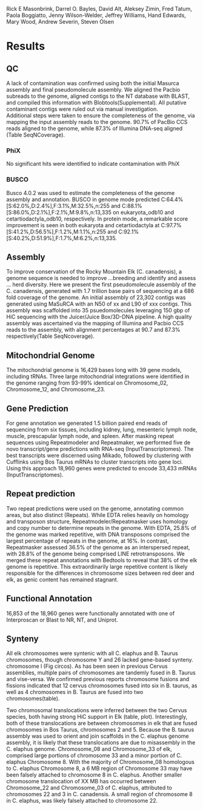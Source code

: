 Rick E Masonbrink, Darrel O. Bayles, David Alt, Aleksey Zimin, Fred Tatum, Paola Boggiatto, Jenny Wilson-Welder, Jeffrey Williams, Hand Edwards, Mary Wood, Andrew Severin, Steven Olsen

# Results


## QC
A lack of contamination was confirmed using both the initial Masurca assembly and final pseudomolecule assembly.  We aligned the Pacbio subreads to the genome, aligned contigs to the NT database with BLAST, and compiled this information with Blobtools(Supplemental).  All putative contaminant contigs were ruled out via manual investigation.  
Additional steps were taken to ensure the completeness of the genome, via mapping the input assembly reads to the genome.  90.7% of PacBio CCS reads aligned to the genome, while 87.3% of Illumina DNA-seq aligned (Table SeqNCoverage).
### PhiX
No significant hits were identified to indicate contamination with PhiX

### BUSCO
Busco 4.0.2 was used to estimate the completeness of the genome assembly and annotation. BUSCO in genome mode predicted C:64.4%[S:62.0%,D:2.4%],F:3.1%,M:32.5%,n:255 and C:88.1%[S:86.0%,D:2.1%],F:2.1%,M:9.8%,n:13,335 on eukaryota_odb10 and cetartiodactyla_odb10, respectively.  In protein mode, a remarkable score improvement is seen in both eukaryota and cetartiodactyla at C:97.7%[S:41.2%,D:56.5%],F:1.2%,M:1.1%,n:255 and C:92.1%[S:40.2%,D:51.9%],F:1.7%,M:6.2%,n:13,335.

## Assembly
To improve conservation of the Rocky Mountain Elk (C. canadensis), a genome sequence is needed to improve …breeding and identify and assess …  herd diversity.  Here we present the first pseudomolecule assembly of the C. canadensis, generated with 1.7 trillion base pairs of sequencing at a 686 fold coverage of the genome. An initial assembly of 23,302 contigs was generated using MaSuRCA with an N50 of xx and L90 of xxx contigs. This assembly was scaffolded into 35 psuedomolecules leveraging 150 gbp of HiC sequencing with the Juicer/Juice Box/3D-DNA pipeline. A high quality assembly was ascertained via the mapping of Illumina and Pacbio CCS reads to the assembly, with alignment percentages at 90.7 and 87.3% respectively(Table SeqNcoverage).   


## Mitochondrial Genome

The mitochondrial genome is 16,429 bases long with 39 gene models, including tRNAs.  Three large mitochondrial integrations were identified in the genome ranging from 93-99% identical on Chromosome_02, Chromosome_12, and Chromosome_23.

## Gene Prediction
For gene annotation we generated 1.5 billion paired end reads of sequencing from six tissues, including kidney, lung, mesenteric lymph node, muscle, prescapular lymph node, and spleen. After masking repeat sequences using Repeatmodeler and Repeatmaker, we performed five de novo transcript/gene predictions with RNA-seq (InputTranscriptomes). The best transcripts were discerned using Mikado, followed by clustering with Cufflinks using Bos Taurus mRNAs to cluster transcripts into gene loci. Using this approach 18,960 genes were predicted to encode 33,433 mRNAs (InputTranscriptomes).

## Repeat prediction
Two repeat predictions were used on the genome, annotating common areas, but also distinct (Repeats).  While EDTA relies heavily on homology and transposon structure, Repeatmodeler/Repeatmasker uses homology and copy number to determine repeats in the genome.  With EDTA, 25.8% of the genome was marked repetitive, with DNA transposons comprised the largest percentage of repeats in the genome, at 16%. In contrast, Repeatmasker assessed 36.5% of the genome as an interspersed repeat, with 28.8% of the genome being comprised LINE retrotransposons. We merged these repeat annotations with Bedtools  to reveal that 38% of the elk genome is repetitive. This extraordinarily large repetitive content is likely responsible for the differences in chromosome sizes between red deer and elk, as genic content has remained stagnant.  

## Functional Annotation
16,853 of the 18,960 genes were functionally annotated with one of Interproscan or Blast to NR, NT, and Uniprot.  
## Synteny
All elk chromosomes were syntenic with all C. elaphus and B. Taurus chromosomes, though chromosome Y and 26 lacked gene-based synteny. chromosome l (Fig circos). As has been seen in previous Cervus assemblies,  multiple pairs of chromosomes are tandemly fused in B. Taurus and vise-versa.  We confirmed previous reports chromosome fusions and fissions indicated that 12 cervus chromosomes fused into six in B. taurus, as well as 4 chromosomes in B. Taurus are fused into two chromosomes(table).  

Two chromosomal translocations were inferred between the two Cervus species, both having strong HiC support in Elk (table, plot). Interestingly, both of these translocations are between chromosomes in elk that are fused chromosomes in Bos Taurus, chromosomes 2 and 5. Because the B. taurus assembly was used to orient and join scaffolds in the C. elaphus genome assembly, it is likely that these translocations are due to misassembly in the C. elaphus genome. Chromosome_08 and Chromosome_33 of elk, comprised large portions of chromosome 33 and a minor portion of C. elaphus Chromosome 8. With the majority of Chromosome_08 homologous to C. elaphus Chromosome 8, a 6 MB region of Chromosome 33 may have been falsely attached to chromosome 8 in C. elaphus.  Another smaller chromosome translocation of XX MB has occurred between Chromosome_22 and Chromosome_03  of C. elaphus, attributed to chromosomes 22 and 3 in C. canadensis.  A small region of chromosome 8 in C. elaphus, was likely falsely attached to chromosome 22.   
